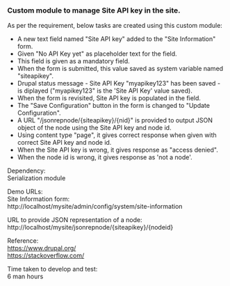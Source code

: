 ### Custom module to manage Site API key in the site.<br/>

As per the requirement, below tasks are created using this custom module:<br/>

- A new text field named "Site API key" added to the "Site Information" form. 
- Given "No API Key yet" as placeholder text for the field.
- This field is given as a mandatory field.
- When the form is submitted, this value saved as system variable named "siteapikey".
- Drupal status message - Site API Key "myapikey123" has been saved - is diplayed ("myapikey123" is the 'Site API Key' value saved).
- When the form is revisited, Site API key is populated in the field.
- The "Save Configuration" button in the form is changed to "Update Configuration".
- A URL "/jsonrepnode/{siteapikey}/{nid}" is provided to output JSON object of the node using the Site API key and node id. 
- Using content type "page", it gives correct response when given with correct Site API key and node id.
- When the Site API key is wrong, it gives response as "access denied".
- When the node id is wrong, it gives response as 'not a node'.

Dependency:<br/>
Serialization module<br/>

Demo URLs:<br/>
Site Information form:<br/>
http://localhost/mysite/admin/config/system/site-information<br/>

URL to provide JSON representation of a node:<br/>
http://localhost/mysite/jsonrepnode/{siteapikey}/{nodeid}<br/>

Reference:<br/>
https://www.drupal.org/<br/>
https://stackoverflow.com/<br/>

Time taken to develop and test:<br/>
6 man hours
